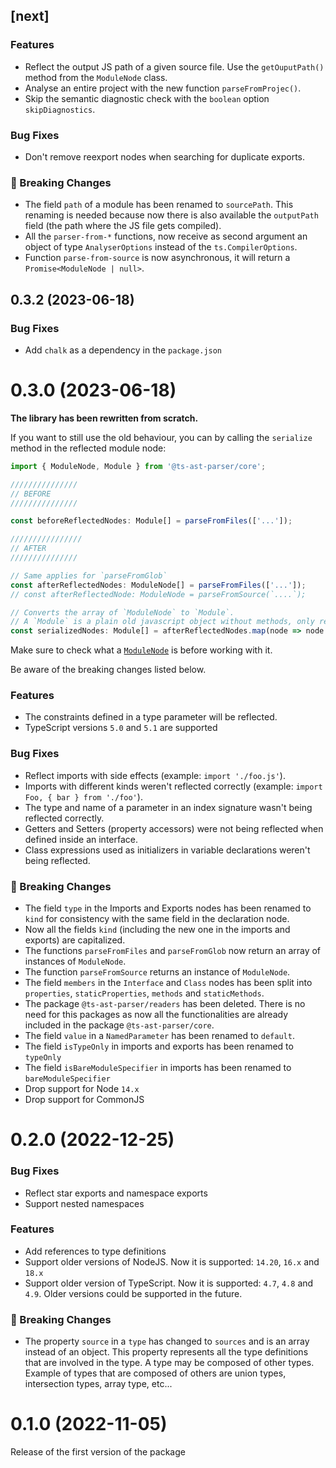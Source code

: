 ## [next]

### Features

* Reflect the output JS path of a given source file. Use the `getOuputPath()` method from the `ModuleNode` class.
* Analyse an entire project with the new function `parseFromProjec()`.
* Skip the semantic diagnostic check with the `boolean` option `skipDiagnostics`.

### Bug Fixes

* Don't remove reexport nodes when searching for duplicate exports.

### 🚨 Breaking Changes

* The field `path` of a module has been renamed to `sourcePath`. This renaming is needed because now there is also 
  available the `outputPath` field (the path where the JS file gets compiled).
* All the `parser-from-*` functions, now receive as second argument an object of type `AnalyserOptions` instead of 
  the `ts.CompilerOptions`.
* Function `parse-from-source` is now asynchronous, it will return a `Promise<ModuleNode | null>`.

## 0.3.2 (2023-06-18)

### Bug Fixes

* Add `chalk` as a dependency in the `package.json`

# 0.3.0 (2023-06-18)

**The library has been rewritten from scratch.**

If you want to still use the old behaviour, you can by calling the `serialize` method in the reflected module node:

```typescript
import { ModuleNode, Module } from '@ts-ast-parser/core';

///////////////
// BEFORE
///////////////

const beforeReflectedNodes: Module[] = parseFromFiles(['...']);

////////////////
// AFTER
///////////////

// Same applies for `parseFromGlob`
const afterReflectedNodes: ModuleNode[] = parseFromFiles(['...']);
// const afterReflectedNode: ModuleNode = parseFromSource(`....`);

// Converts the array of `ModuleNode` to `Module`.
// A `Module` is a plain old javascript object without methods, only read-only properties.
const serializedNodes: Module[] = afterReflectedNodes.map(node => node.serialize());
```

Make sure to check what a [`ModuleNode`](./src/nodes/module-node.ts) is before working with it.

Be aware of the breaking changes listed below.

### Features

* The constraints defined in a type parameter will be reflected.
* TypeScript versions `5.0` and `5.1` are supported

### Bug Fixes

* Reflect imports with side effects (example: `import './foo.js'`).
* Imports with different kinds weren't reflected correctly (example: `import Foo, { bar } from './foo'`).
* The type and name of a parameter in an index signature wasn't being reflected correctly.
* Getters and Setters (property accessors) were not being reflected when defined inside an interface.
* Class expressions used as initializers in variable declarations weren't being reflected.

### 🚨 Breaking Changes

* The field `type` in the Imports and Exports nodes has been renamed to `kind` for consistency with the same field in 
  the declaration node.
* Now all the fields `kind` (including the new one in the imports and exports) are capitalized.
* The functions `parseFromFiles` and `parseFromGlob` now return an array of instances of `ModuleNode`. 
* The function `parseFromSource` returns an instance of `ModuleNode`.
* The field `members` in the `Interface` and `Class` nodes has been split into `properties`, `staticProperties`, 
  `methods` and `staticMethods`. 
* The package `@ts-ast-parser/readers` has been deleted. There is no need for this packages as now all the 
  functionalities are already included in the package `@ts-ast-parser/core`.
* The field `value` in a `NamedParameter` has been renamed to `default`.
* The field `isTypeOnly` in imports and exports has been renamed to `typeOnly`
* The field `isBareModuleSpecifier` in imports has been renamed to `bareModuleSpecifier`
* Drop support for Node `14.x`
* Drop support for CommonJS

# 0.2.0 (2022-12-25)

### Bug Fixes

* Reflect star exports and namespace exports
* Support nested namespaces

### Features

* Add references to type definitions
* Support older versions of NodeJS. Now it is supported: `14.20`, `16.x` and `18.x`
* Support older version of TypeScript. Now it is supported: `4.7`, `4.8` and `4.9`. Older versions could be supported 
  in the future.

### 🚨 Breaking Changes

* The property `source` in a `type` has changed to `sources` and is an array instead of an object.
  This property represents all the type definitions that are involved in the type. A type may be composed of
  other types. Example of types that are composed of others are union types, intersection types, array type, etc...

# 0.1.0 (2022-11-05)

Release of the first version of the package
